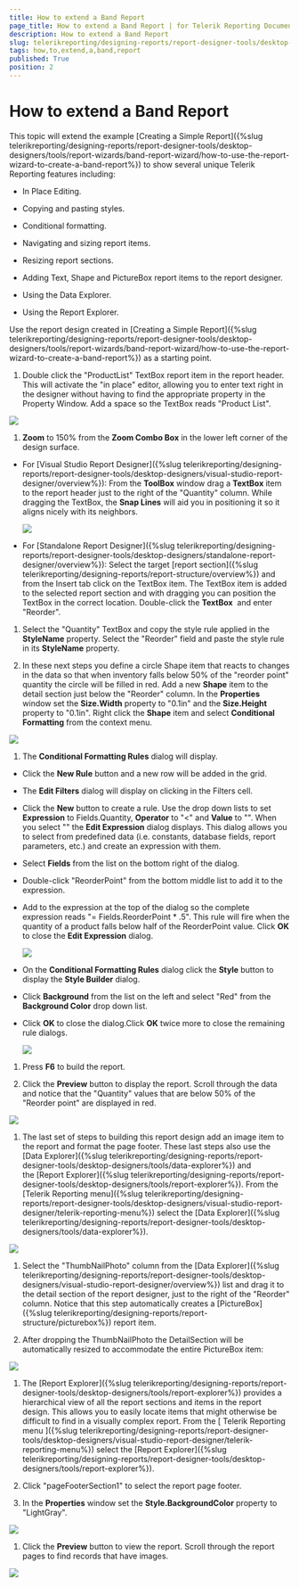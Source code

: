 ```yaml
---
title: How to extend a Band Report
page_title: How to extend a Band Report | for Telerik Reporting Documentation
description: How to extend a Band Report
slug: telerikreporting/designing-reports/report-designer-tools/desktop-designers/tools/report-wizards/band-report-wizard/how-to-extend-a-band-report
tags: how,to,extend,a,band,report
published: True
position: 2
---
```


# How to extend a Band Report



This topic will extend the example [Creating a Simple Report]({%slug telerikreporting/designing-reports/report-designer-tools/desktop-designers/tools/report-wizards/band-report-wizard/how-to-use-the-report-wizard-to-create-a-band-report%}) to show several unique Telerik Reporting features including:
      

* In Place Editing.

* Copying and pasting styles.

* Conditional formatting.

* Navigating and sizing report items.

* Resizing report sections.

* Adding Text, Shape and PictureBox report items to the report designer.

* Using the Data Explorer.

* Using the Report Explorer.

Use the report design created in [Creating a Simple Report]({%slug telerikreporting/designing-reports/report-designer-tools/desktop-designers/tools/report-wizards/band-report-wizard/how-to-use-the-report-wizard-to-create-a-band-report%}) as a starting point.
      

1. Double click the "ProductList" TextBox report item in the report header. This will activate
            the "in place" editor, allowing you to enter text right in the designer without having to find the
            appropriate property in the Property Window. Add a space so the TextBox reads "Product List".
            
  ![](images/QuickStart021.png)

1. __Zoom__ to 150% from the __Zoom Combo Box__
            in the lower left corner of the design surface.
          

* For [Visual Studio Report Designer]({%slug telerikreporting/designing-reports/report-designer-tools/desktop-designers/visual-studio-report-designer/overview%}):
              From the __ToolBox__ window drag a __TextBox__ item to the report
                header just to the right of the "Quantity" column. While dragging the TextBox, the
                __Snap Lines__ will aid you in positioning it so it aligns
                nicely with its neighbors.
                
  ![](images/QuickStart023.png)

* For [Standalone Report Designer]({%slug telerikreporting/designing-reports/report-designer-tools/desktop-designers/standalone-report-designer/overview%}):
              Select the target [report section]({%slug telerikreporting/designing-reports/report-structure/overview%}) and from the Insert tab click on the TextBox item.
                The TextBox item is added to the selected report section and with dragging you can position the TextBox in the correct location.
              Double-click the __TextBox__ 
            and enter "Reorder".
          

1. Select the "Quantity" TextBox and copy the style rule applied in the __StyleName__ property. Select the "Reorder" field and paste the style rule in its __StyleName__ property.
          

1. In these next steps you define a circle Shape item that reacts to changes in the data
            so that when inventory falls below 50% of the "reorder point" quantity the circle will be
            filled in red.
          Add a new __Shape__ item to the detail section just below the "Reorder"
            column. In the __Properties__ window set the __Size.Width__
            property to "0.1in" and the __Size.Height__ property to "0.1in". Right click the
            __Shape__ item and select __Conditional Formatting__
            from the context menu.
            
  ![](images/QuickStart025.png)

1. The __Conditional Formatting Rules__ dialog will display.
          

* Click the __New Rule__ button and a new row will be added in the grid.
              

* The __Edit Filters__ dialog will display on clicking in the Filters cell. 
              

* Click the __New__ button to create a rule. Use the drop down lists to set 
                __Expression__ to Fields.Quantity, __Operator__ 
                to "<" and __Value__ to "<Expression>". When you select 
                "<Expression>" the __Edit Expression__ dialog displays. 
                This dialog allows you to select from predefined data (i.e. constants, database fields, report parameters, etc.) 
                and create an expression with them.
              

* Select __Fields__ from the list on the bottom right of the dialog.
              

* Double-click "ReorderPoint" from the bottom middle list to add it to the expression.
              

* Add to the expression at the top of the dialog so the complete expression reads "= Fields.ReorderPoint * .5". This rule will fire when the quantity of a product falls below half of the ReorderPoint value. Click __OK__ to close the __Edit Expression__ dialog.
                
  ![](images/QuickStart026.png)

* On the __Conditional Formatting Rules__ dialog click the __Style__ button to display the __Style Builder__ dialog.
              

* Click __Background__ from the list on the left and select "Red" from the __Background Color__ drop down list.
              

* Click __OK__ to close the dialog.Click __OK__ twice more to close the remaining rule dialogs.
                
  ![](images/QuickStart027.png)

1. Press __F6__ to build the report.
          

1. Click the __Preview__ button to display the report.
            Scroll through the data and notice that the "Quantity" values that are below 50% of the
            "Reorder point" are displayed in red.
            
  ![](images/QuickStart028.png)

1. The last set of steps to building this report design add an image item to the
            report and format the page footer. These last steps also use the
            [Data Explorer]({%slug telerikreporting/designing-reports/report-designer-tools/desktop-designers/tools/data-explorer%})
            and the [Report Explorer]({%slug telerikreporting/designing-reports/report-designer-tools/desktop-designers/tools/report-explorer%}).
          From the [Telerik Reporting menu]({%slug telerikreporting/designing-reports/report-designer-tools/desktop-designers/visual-studio-report-designer/telerik-reporting-menu%})
            select the [Data Explorer]({%slug telerikreporting/designing-reports/report-designer-tools/desktop-designers/tools/data-explorer%}).
            
  ![](images/QuickStart029.png)

1. Select the "ThumbNailPhoto" column from the
            [Data Explorer]({%slug telerikreporting/designing-reports/report-designer-tools/desktop-designers/visual-studio-report-designer/overview%})
            list and drag it to the detail section of the report designer, just to the right of the "Reorder" column.
            Notice that this step automatically creates a
            [PictureBox]({%slug telerikreporting/designing-reports/report-structure/picturebox%}) report item.
          

1. After dropping the ThumbNailPhoto the DetailSection will be automatically resized to
            accommodate the entire PictureBox item:
            
  ![](images/QuickStart030.png)

1. The [Report Explorer]({%slug telerikreporting/designing-reports/report-designer-tools/desktop-designers/tools/report-explorer%})
            provides a hierarchical view of all the report sections and items in the report design. This allows
            you to easily locate items that might otherwise be difficult to find in a visually complex report.
          From the [
              Telerik
              Reporting menu
            ]({%slug telerikreporting/designing-reports/report-designer-tools/desktop-designers/visual-studio-report-designer/telerik-reporting-menu%}) select the [Report Explorer]({%slug telerikreporting/designing-reports/report-designer-tools/desktop-designers/tools/report-explorer%}).
          

1. Click "pageFooterSection1" to select the report page footer.
          

1. In the __Properties__ window set the __Style.BackgroundColor__
            property to "LightGray".
            
  ![](images/QuickStart031.png)

1. Click the __Preview__ button to view the report. Scroll through
            the report pages to find records that have images.
            
  ![](images/QuickStart033.png)
